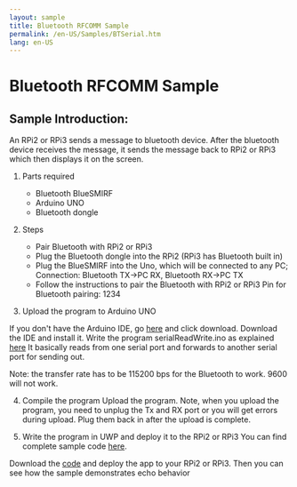 ```yaml
---
layout: sample
title: Bluetooth RFCOMM Sample
permalink: /en-US/Samples/BTSerial.htm
lang: en-US
---
```

# Bluetooth RFCOMM Sample

## Sample Introduction:

An RPi2 or RPi3 sends a message to bluetooth device. After the bluetooth device receives the message, it sends the message
back to RPi2 or RPi3 which then displays it on the screen.

1. Parts required
	- Bluetooth BlueSMIRF
	- Arduino UNO
	- Bluetooth dongle
	
2.	Steps
	- Pair Bluetooth with RPi2 or RPi3
	- Plug the Bluetooth dongle into the RPi2 (RPi3 has Bluetooth built in)
	- Plug the BlueSMIRF into the Uno, which will be connected to any PC; 
	  Connection: Bluetooth TX->PC RX, Bluetooth RX->PC TX
    - Follow the instructions to pair the Bluetooth with RPi2 or RPi3
		Pin for Bluetooth pairing: 1234
 
3.	Upload the program to Arduino UNO

If you don't have the Arduino IDE, go [here](https://www.arduino.cc/) and click download. Download the IDE and install it.
Write the program serialReadWrite.ino as explained [here](https://github.com/ms-iot/samples/blob/develop/BTSerial/serialReadWrite.ino)
It basically reads from one serial port and forwards to another serial port for sending out.


Note: the transfer rate has to be 115200 bps for the Bluetooth to work. 9600 will not work.
 
4. Compile the program
   Upload the program. Note, when you upload the program, you need to unplug the Tx and RX port or you will get errors during upload. 
   Plug them back in after the upload is complete.
 
5.	Write the program in UWP and deploy it to the RPi2 or RPi3
	You can find complete sample code [here](https://github.com/ms-iot/samples/tree/develop/BTSerial).
 
Download the [code](https://github.com/ms-iot/samples/tree/develop/BTSerial) and deploy the app to your RPi2 or RPi3. Then you can see how the sample demonstrates echo behavior



